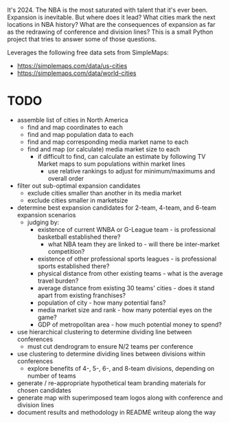 It's 2024. The NBA is the most saturated with talent that it's ever been. Expansion is inevitable. 
But where does it lead? What cities mark the next locations in NBA history? What are the consequences of expansion as far as the redrawing of conference and division lines?
This is a small Python project that tries to answer some of those questions.

Leverages the following free data sets from SimpleMaps:
* https://simplemaps.com/data/us-cities
* https://simplemaps.com/data/world-cities

# TODO
* assemble list of cities in North America
  * find and map coordinates to each
  * find and map population data to each
  * find and map corresponding media market name to each
  * find and map (or calculate) media market size to each
    * if difficult to find, can calculate an estimate by following TV Market maps to sum populations within market lines
      * use relative rankings to adjust for minimum/maximums and overall order
* filter out sub-optimal expansion candidates
  * exclude cities smaller than another in its media market
  * exclude cities smaller in marketsize
* determine best expansion candidates for 2-team, 4-team, and 6-team expansion scenarios
  * judging by:
    * existence of current WNBA or G-League team - is professional basketball established there?
      * what NBA team they are linked to - will there be inter-market competition?
    * existence of other professional sports leagues - is professional sports established there?
    * physical distance from other existing teams - what is the average travel burden?
    * average distance from existing 30 teams' cities - does it stand apart from existing franchises?
    * population of city - how many potential fans?
    * media market size and rank - how many potential eyes on the game?
    * GDP of metropolitan area - how much potential money to spend?
* use hierarchical clustering to determine dividing line between conferences
  * must cut dendrogram to ensure N/2 teams per conference
* use clustering to determine dividing lines between divisions within conferences
  * explore benefits of 4-, 5-, 6-, and 8-team divisions, depending on number of teams
* generate / re-appropriate hypothetical team branding materials for chosen candidates
* generate map with superimposed team logos along with conference and division lines
* document results and methodology in README writeup along the way
